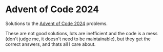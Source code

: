 # Advent of Code 2024

Solutions to the [Advent of Code 2024](https://adventofcode.com/) problems.

These are not good solutions, lots are inefficient and the code is a mess (don't judge me, it doesn't need to be maintainable), but they get the correct answers, and thats all I care about.
